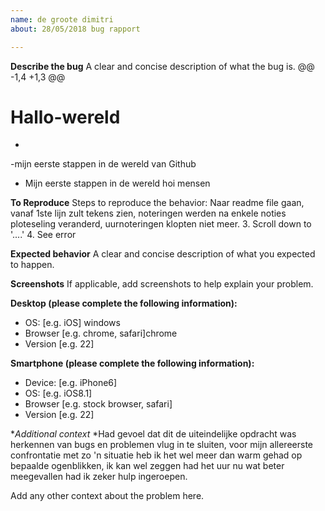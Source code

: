 ```yaml
---
name: de groote dimitri
about: 28/05/2018 bug rapport

---
```


**Describe the bug**
A clear and concise description of what the bug is.
@@ -1,4 +1,3 @@
 #  Hallo-wereld
-
-mijn eerste stappen in de wereld van Github
+ Mijn eerste stappen in de wereld 
 hoi mensen 

**To Reproduce**
Steps to reproduce the behavior:  Naar readme file gaan, vanaf 1ste lijn zult tekens zien, noteringen werden na enkele noties ploteseling veranderd, uurnoteringen klopten niet meer.
3. Scroll down to '....'
4. See error

**Expected behavior**
A clear and concise description of what you expected to happen.

**Screenshots**
If applicable, add screenshots to help explain your problem.

**Desktop (please complete the following information):**
 - OS: [e.g. iOS] windows
 - Browser [e.g. chrome, safari]chrome
 - Version [e.g. 22]

**Smartphone (please complete the following information):**
 - Device: [e.g. iPhone6]
 - OS: [e.g. iOS8.1]
 - Browser [e.g. stock browser, safari]
 - Version [e.g. 22]

**Additional context*
*Had gevoel dat dit de uiteindelijke opdracht was herkennen van bugs en problemen vlug in te sluiten,  voor mijn allereerste confrontatie met zo 'n situatie heb ik het wel meer dan warm gehad op bepaalde ogenblikken, ik kan wel zeggen had het uur nu wat beter meegevallen had ik zeker hulp ingeroepen.

Add any other context about the problem here.
